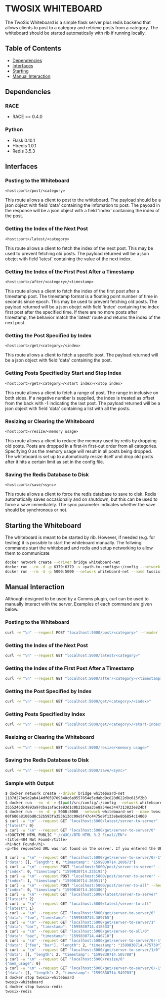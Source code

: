 # TWOSIX WHITEBOARD

The TwoSix Whiteboard is a simple flask server plus redis backend that allows clients to post to a category and retrieve posts from a category. The whiteboard should be started automatically with rib if running locally.

## Table of Contents

- [Dependencies](#dependencies)
- [Interfaces](#interfaces)
- [Starting](#starting)
- [Manual Interaction](#manual-interaction)

## Dependencies

### RACE

 - RACE >= 0.4.0

### Python

 - Flask 0.10.1
 - Hiredis 1.0.1
 - Redis 3.5.3

## Interfaces

### Posting to the Whiteboard

```
<host:port>/post/<category>
```

This route allows a client to post to the whiteboard. The payload should be a json object with field 'data' containing the infomation to post. The payoad in the response will be a json object with a field 'index' containing the index of the post.

### Getting the Index of the Next Post

```
<host:port>/latest/<category>
```

This route allows a client to fetch the index of the next post. This may be used to prevent fetching old posts. The payload returned will be a json obejct with field 'latest' containing the value of the next index.

### Getting the Index of the First Post After a Timestamp

```
<host:port>/after/<category>/<timestamp>
```

This route allows a client to fetch the index of the first post after a timestamp post. The timestamp format is a floating point number of time in seconds since epoch. This may be used to prevent fetching old posts. The payload returned will be a json obejct with field 'index' containing the index first post after the specified time. If there are no more posts after timestamp, the behavior match the 'latest' route and returns the index of the next post.

### Getting the Post Specified by Index

```
<host:port>/get/<category>/<index>
```

This route allows a client to fetch a specific post. The payload returned will be a json object with field 'data' containing the post.

### Getting Posts Specified by Start and Stop Index

```
<host:port>/get/<category>/<start index>/<stop index>
```

This route allows a client to fetch a range of post. The range in inclusive on both sides. If a negative number is supplied, the index is treated as offset from the back with -1 indicating the last post. The payload returned will be a json object with field 'data' containing a list with all the posts.

### Resizing or Clearing the Whiteboard

```
<host:port>/resize/<memory usage>
```

This route allows a client to reduce the memory used by redis by dropping old posts. Posts are dropped in a first-in first-out order from all categories. Specifying 0 as the memory usage will result in all posts being dropped. The whiteboard is set up to automatically resize itself and drop old posts after it hits a certain limit as set in the config file.

### Saving the Redis Database to Disk

```
<host:port>/save/<sync>
```

This route allows a client to force the redis database to save to disk. Redis automatically saves occasionally and on shutdown, but this can be used to force a save immediately. The sync parameter indicates whether the save should be synchronous or not.

## Starting the Whiteboard

The whiteboard is meant to be started by rib. However, if needed (e.g. for testing) it is possible to start the whiteboard manually. The follwing commands start the whiteboard and redis and setup networking to allow them to communicate

```bash
docker network create --driver bridge whiteboard-net
docker run --rm -d -p 6379:6379 -v <path-to-configs>:/config --network whiteboard-net --name twosix-redis redis /config/redis.conf
docker run --rm -d -p 5000:5000 --network whiteboard-net --name twosix-whiteboard twosix-whiteboard:0.6.0-r1 [-w <num-worker-processes>]
```

## Manual Interaction

Although designed to be used by a Comms plugin, curl can be used to manually interact with the server. Examples of each command are given below.

### Posting to the Whiteboard

```bash
curl -w "\n" --request POST "localhost:5000/post/<category>" --header 'Content-Type: application/json' --data-raw '{ "data":"<post contents>" }'
```

### Getting the Index of the Next Post

```bash
curl -w "\n" --request GET "localhost:5000/latest/<category>"
```

### Getting the Index of the First Post After a Timestamp

```bash
curl -w "\n" --request GET "localhost:5000/after/<category>/<timestamp>"
```

### Getting the Post Specified by Index

```bash
curl -w "\n" --request GET "localhost:5000/get/<category>/<index>"
```

### Getting Posts Specified by Index

```bash
curl -w "\n" --request GET "localhost:5000/get/<category>/<start-index>/<stop-index>"
```

### Resizing or Clearing the Whiteboard

```bash
curl -w "\n" --request GET "localhost:5000/resize/<memory usage>"
```

### Saving the Redis Database to Disk

```bash
curl -w "\n" --request GET "localhost:5000/save/<sync>"
```

### Sample with Output

```bash
$ docker network create --driver bridge whiteboard-net
1107d273e9d2ab414df059709348c6a9557054e5edabd9c828d622d8c615f2b0
$ docker run --rm -d -v $(pwd)/src/config/:/config --network whiteboard-net --name twosix-redis redis
3555246dc4893a97dba1afac1e93d1c0b21b1aa35e8a54ee3447313823e824bf
$ docker run --rm -d -p 5000:5000 --network whiteboard-net --name twosix-whiteboard twosix-whiteboard:0.1.2
00f606a8100bd0c52b593fa353613dc99e5f47c4475e9f133ebe8b6854c14060
$ curl -w "\n" --request GET "localhost:5000/latest/server-to-server"
{"latest": 0}
$ curl -w "\n" --request GET "localhost:5000/get/server-to-server/0"
<!DOCTYPE HTML PUBLIC "-//W3C//DTD HTML 3.2 Final//EN">
<title>404 Not Found</title>
<h1>Not Found</h1>
<p>The requested URL was not found on the server. If you entered the URL manually please check your spelling and try again.</p>

$ curl -w "\n" --request GET "localhost:5000/get/server-to-server/0/-1"
{"data": [], "length": 0, "timestamp": "1599830714.200673"}
$ curl -w "\n" --request POST "localhost:5000/post/server-to-server" --header 'Content-Type: application/json' --data-raw '{ "data":"foo" }'
{"index": 0, "timestamp": "1599830714.235193"}
$ curl -w "\n" --request POST "localhost:5000/post/server-to-server" --header 'Content-Type: application/json' --data-raw '{ "data":"bar" }'
{"index": 1, "timestamp": "1599830714.269511"}
$ curl -w "\n" --request POST "localhost:5000/post/server-to-all" --header 'Content-Type: application/json' --data-raw '{ "data":"baz" }'
{"index": 0, "timestamp": "1599830714.303386"}
$ curl -w "\n" --request GET "localhost:5000/latest/server-to-server"
{"latest": 2}
$ curl -w "\n" --request GET "localhost:5000/latest/server-to-all"
{"latest": 1}
$ curl -w "\n" --request GET "localhost:5000/get/server-to-server/0"
{"data": "foo", "timestamp": "1599830714.389765"}
$ curl -w "\n" --request GET "localhost:5000/get/server-to-server/1"
{"data": "bar", "timestamp": "1599830714.418533"}
$ curl -w "\n" --request GET "localhost:5000/get/server-to-all/0"
{"data": "baz", "timestamp": "1599830714.446710"}
$ curl -w "\n" --request GET "localhost:5000/get/server-to-server/0/-1"
{"data": ["foo", "bar"], "length": 2, "timestamp": "1599830714.475739"}
$ curl -w "\n" --request GET "localhost:5000/get/server-to-server/1/0"
{"data": [], "length": 2, "timestamp": "1599830714.505788"}
$ curl -w "\n" --request GET "localhost:5000/resize/0"
{"mem_usage": 0}
$ curl -w "\n" --request GET "localhost:5000/get/server-to-server/0/-1"
{"data": [], "length": 2, "timestamp": "1599830714.549703"}
$ docker stop twosix-whiteboard
twosix-whiteboard
$ docker stop twosix-redis
twosix-redis
```
